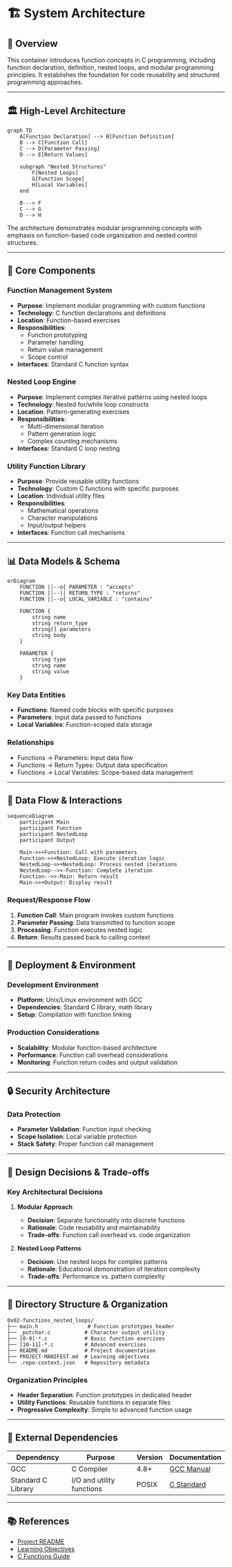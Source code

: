 # 🏗️ System Architecture

## 📖 Overview
This container introduces function concepts in C programming, including function declaration, definition, nested loops, and modular programming principles. It establishes the foundation for code reusability and structured programming approaches.

---

## 🏛️ High-Level Architecture

```mermaid
graph TD
    A[Function Declaration] --> B[Function Definition]
    B --> C[Function Call]
    C --> D[Parameter Passing]
    D --> E[Return Values]
    
    subgraph "Nested Structures"
        F[Nested Loops]
        G[Function Scope]
        H[Local Variables]
    end
    
    B --> F
    C --> G
    D --> H
```

The architecture demonstrates modular programming concepts with emphasis on function-based code organization and nested control structures.

---

## 🧩 Core Components

### Function Management System
- **Purpose**: Implement modular programming with custom functions
- **Technology**: C function declarations and definitions
- **Location**: Function-based exercises
- **Responsibilities**:
  - Function prototyping
  - Parameter handling
  - Return value management
  - Scope control
- **Interfaces**: Standard C function syntax

### Nested Loop Engine
- **Purpose**: Implement complex iterative patterns using nested loops
- **Technology**: Nested for/while loop constructs
- **Location**: Pattern-generating exercises
- **Responsibilities**:
  - Multi-dimensional iteration
  - Pattern generation logic
  - Complex counting mechanisms
- **Interfaces**: Standard C loop nesting

### Utility Function Library
- **Purpose**: Provide reusable utility functions
- **Technology**: Custom C functions with specific purposes
- **Location**: Individual utility files
- **Responsibilities**:
  - Mathematical operations
  - Character manipulations
  - Input/output helpers
- **Interfaces**: Function call mechanisms

---

## 📊 Data Models & Schema

```mermaid
erDiagram
    FUNCTION ||--o{ PARAMETER : "accepts"
    FUNCTION ||--|| RETURN_TYPE : "returns"
    FUNCTION ||--o{ LOCAL_VARIABLE : "contains"
    
    FUNCTION {
        string name
        string return_type
        string[] parameters
        string body
    }
    
    PARAMETER {
        string type
        string name
        string value
    }
```

### Key Data Entities
- **Functions**: Named code blocks with specific purposes
- **Parameters**: Input data passed to functions
- **Local Variables**: Function-scoped data storage

### Relationships
- Functions → Parameters: Input data flow
- Functions → Return Types: Output data specification
- Functions → Local Variables: Scope-based data management

---

## 🔄 Data Flow & Interactions

```mermaid
sequenceDiagram
    participant Main
    participant Function
    participant NestedLoop
    participant Output
    
    Main->>+Function: Call with parameters
    Function->>+NestedLoop: Execute iteration logic
    NestedLoop->>+NestedLoop: Process nested iterations
    NestedLoop-->>-Function: Complete iteration
    Function-->>-Main: Return result
    Main->>+Output: Display result
```

### Request/Response Flow
1. **Function Call**: Main program invokes custom functions
2. **Parameter Passing**: Data transmitted to function scope
3. **Processing**: Function executes nested logic
4. **Return**: Results passed back to calling context

---

## 🚀 Deployment & Environment

### Development Environment
- **Platform**: Unix/Linux environment with GCC
- **Dependencies**: Standard C library, math library
- **Setup**: Compilation with function linking

### Production Considerations
- **Scalability**: Modular function-based architecture
- **Performance**: Function call overhead considerations
- **Monitoring**: Function return codes and output validation

---

## 🔒 Security Architecture

### Data Protection
- **Parameter Validation**: Function input checking
- **Scope Isolation**: Local variable protection
- **Stack Safety**: Proper function call management

---

## 🎯 Design Decisions & Trade-offs

### Key Architectural Decisions
1. **Modular Approach**
   - **Decision**: Separate functionality into discrete functions
   - **Rationale**: Code reusability and maintainability
   - **Trade-offs**: Function call overhead vs. code organization

2. **Nested Loop Patterns**
   - **Decision**: Use nested loops for complex patterns
   - **Rationale**: Educational demonstration of iteration complexity
   - **Trade-offs**: Performance vs. pattern complexity

---

## 📁 Directory Structure & Organization

```
0x02-functions_nested_loops/
├── main.h                # Function prototypes header
├── _putchar.c           # Character output utility
├── [0-9]-*.c            # Basic function exercises
├── [10-11]-*.c          # Advanced exercises
├── README.md            # Project documentation
├── PROJECT-MANIFEST.md  # Learning objectives
└── .repo-context.json   # Repository metadata
```

### Organization Principles
- **Header Separation**: Function prototypes in dedicated header
- **Utility Functions**: Reusable functions in separate files
- **Progressive Complexity**: Simple to advanced function usage

---

## 🔗 External Dependencies

| Dependency | Purpose | Version | Documentation |
|------------|---------|---------|---------------|
| GCC | C Compiler | 4.8+ | [GCC Manual](https://gcc.gnu.org/onlinedocs/) |
| Standard C Library | I/O and utility functions | POSIX | [C Standard](https://en.cppreference.com/) |

---

## 📚 References
- [Project README](README.md)
- [Learning Objectives](PROJECT-MANIFEST.md)
- [C Functions Guide](https://en.cppreference.com/w/c/language/functions)
